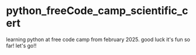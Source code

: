 # python_freeCode_camp_scientific_cert
 learning python at free code camp from february 2025.
good luck
it's fun so far!
let's go!!
